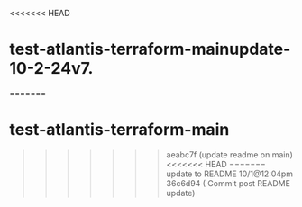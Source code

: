 <<<<<<< HEAD
# test-atlantis-terraform-mainupdate-10-2-24v7.
=======
# test-atlantis-terraform-main
>>>>>>> aeabc7f (update readme on main)
<<<<<<< HEAD
=======
update to README 10/1@12:04pm
>>>>>>> 36c6d94 (  Commit post README update)
